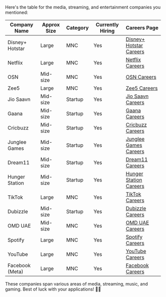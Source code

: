 Here's the table for the media, streaming, and entertainment companies you mentioned:

| Company Name       | Approx Size | Category      | Currently Hiring | Careers Page                                                       |
|--------------------|-------------|---------------|------------------|-------------------------------------------------------------------|
| Disney+ Hotstar    | Large       | MNC           | Yes              | [Disney+ Hotstar Careers](https://careers.hotstar.com/)            |
| Netflix            | Large       | MNC           | Yes              | [Netflix Careers](https://jobs.netflix.com/)                       |
| OSN                | Mid-size    | MNC           | Yes              | [OSN Careers](https://osncareer.osn.com/)                         |
| Zee5               | Large       | MNC           | Yes              | [Zee5 Careers](https://www.zee.com/careers/)                      |
| Jio Saavn          | Mid-size    | Startup       | Yes              | [Jio Saavn Careers](https://www.jiosaavn.com/corporate/careers)    |
| Gaana              | Mid-size    | Startup       | Yes              | [Gaana Careers](https://gaana.com/careers)                        |
| Cricbuzz           | Mid-size    | Startup       | Yes              | [Cricbuzz Careers](https://www.cricbuzz.com/careers)              |
| Junglee Games      | Mid-size    | Startup       | Yes              | [Junglee Games Careers](https://junglee.games/careers/)           |
| Dream11            | Mid-size    | Startup       | Yes              | [Dream11 Careers](https://careers.dream11.com/)                   |
| Hunger Station     | Mid-size    | Startup       | Yes              | [Hunger Station Careers](https://hungerstation.com/careers)       |
| TikTok             | Large       | MNC           | Yes              | [TikTok Careers](https://careers.tiktok.com/)                     |
| Dubizzle           | Mid-size    | Startup       | Yes              | [Dubizzle Careers](https://dubizzle.applytojob.com/apply)         |
| OMD UAE            | Mid-size    | MNC           | Yes              | [OMD UAE Careers](https://www.omd.com/mena/careers/)              |
| Spotify            | Large       | MNC           | Yes              | [Spotify Careers](https://www.spotifyjobs.com/)                   |
| YouTube            | Large       | MNC           | Yes              | [YouTube Careers](https://careers.google.com/teams/youtube/)      |
| Facebook (Meta)    | Large       | MNC           | Yes              | [Facebook Careers](https://www.metacareers.com/)                  |

These companies span various areas of media, streaming, music, and gaming. Best of luck with your applications! 🚀🍀